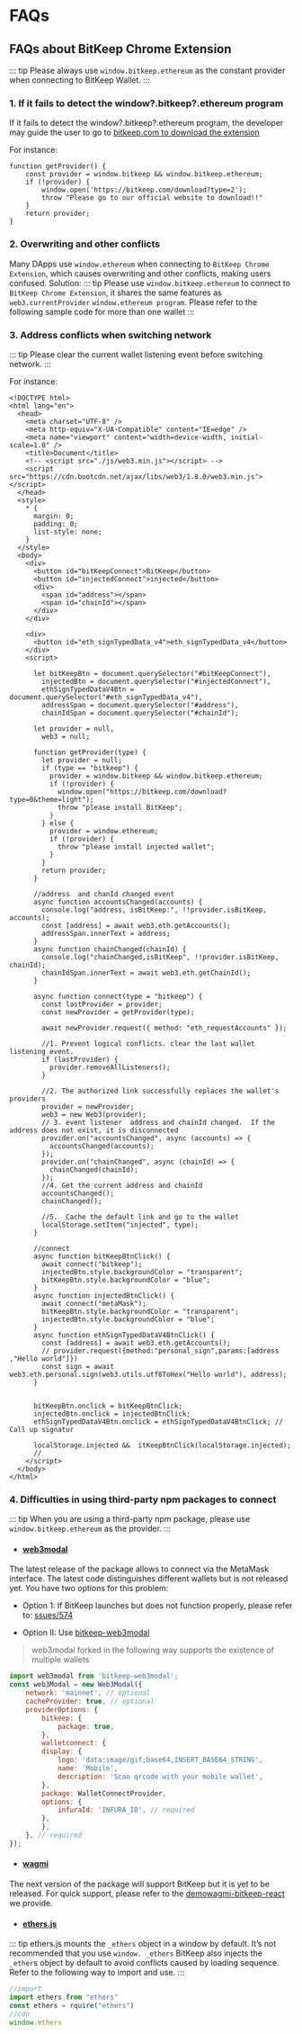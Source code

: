 # FAQs 

## FAQs about BitKeep Chrome Extension
::: tip
Please always use `window.bitkeep.ethereum` as the constant provider when connecting to BitKeep Wallet.
:::
### 1.   If it fails to detect the window?.bitkeep?.ethereum program

If it fails to detect the window?.bitkeep?.ethereum program,  the developer may guide the user to go to [bitkeep.com to download the extension](https://bitkeep.com/)
    
For instance:
```TypeScript{2}
function getProvider() {
    const provider = window.bitkeep && window.bitkeep.ethereum;
    if (!provider) {
        window.open('https://bitkeep.com/download?type=2');
        throw "Please go to our official website to download!!"
    }
    return provider;
}
```

### 2. Overwriting and other conflicts 

Many DApps use `window.ethereum` when connecting to `BitKeep Chrome Extension`, which causes overwriting and other conflicts, making users confused. Solution:
::: tip
Please use `window.bitkeep.ethereum` to connect to `BitKeep Chrome Extension`, it shares the same features as `web3.currentProvider` `window.ethereum program`. 
Please refer to the following sample code for more than one wallet
:::

### 3. Address conflicts when switching network

::: tip
Please clear the current wallet listening event before switching network.
::: 

For instance:

```javascript{45,74,78,86,89,51}
<!DOCTYPE html>
<html lang="en">
  <head>
    <meta charset="UTF-8" />
    <meta http-equiv="X-UA-Compatible" content="IE=edge" />
    <meta name="viewport" content="width=device-width, initial-scale=1.0" />
    <title>Document</title>
    <!-- <script src="./js/web3.min.js"></script> -->
    <script src="https://cdn.bootcdn.net/ajax/libs/web3/1.8.0/web3.min.js"></script>
  </head>
  <style>
    * {
      margin: 0;
      padding: 0;
      list-style: none;
    }
  </style>
  <body>
    <div>
      <button id="bitKeepConnect">BitKeep</button>
      <button id="injectedConnect">injected</button>
      <div>
        <span id="address"></span>
        <span id="chainId"></span>
      </div>
    </div>

    <div>
      <button id="eth_signTypedData_v4">eth_signTypedData_v4</button>
    </div>
    <script>
    
      let bitKeepBtn = document.querySelector("#bitKeepConnect"),
        injectedBtn = document.querySelector("#injectedConnect"),
        ethSignTypedDataV4Btn = document.querySelector("#eth_signTypedData_v4"),
        addressSpan = document.querySelector("#address"), 
        chainIdSpan = document.querySelector("#chainId");

      let provider = null,
        web3 = null;

      function getProvider(type) {
        let provider = null;
        if (type == "bitkeep") {
          provider = window.bitkeep && window.bitkeep.ethereum;
          if (!provider) {
            window.open("https://bitkeep.com/download?type=0&theme=light");
            throw "please install BitKeep";
          }
        } else {
          provider = window.ethereum;
          if (!provider) {
            throw "please install injected wallet";
          }
        }
        return provider;
      }

      //address  and chanId changed event
      async function accountsChanged(accounts) {
        console.log("address, isBitKeep:", !!provider.isBitKeep, accounts);
        const [address] = await web3.eth.getAccounts();
        addressSpan.innerText = address;
      }
      async function chainChanged(chainId) {
        console.log("chainChanged,isBitKeep", !!provider.isBitKeep, chainId);
        chainIdSpan.innerText = await web3.eth.getChainId();
      }

      async function connect(type = "bitkeep") {
        const lastProvider = provider;
        const newProvider = getProvider(type);

        await newProvider.request({ method: "eth_requestAccounts" });

        //1. Prevent logical conflicts. clear the last wallet listening event.
        if (lastProvider) {
          provider.removeAllListeners();
        }

        //2. The authorized link successfully replaces the wallet's providers
        provider = newProvider;
        web3 = new Web3(provider);
        // 3. event listener  address and chainId changed.  If the address does not exist, it is disconnected
        provider.on("accountsChanged", async (accounts) => {
          accountsChanged(accounts);
        });
        provider.on("chainChanged", async (chainId) => {
          chainChanged(chainId);
        });
        //4. Get the current address and chainId
        accountsChanged();
        chainChanged();

        //5.  Cache the default link and go to the wallet
        localStorage.setItem("injected", type);
      }

      //connect
      async function bitKeepBtnClick() {
        await connect("bitkeep");
        injectedBtn.style.backgroundColor = "transparent";
        bitKeepBtn.style.backgroundColor = "blue";
      }
      async function injectedBtnClick() {
        await connect("metaMask");
        bitKeepBtn.style.backgroundColor = "transparent";
        injectedBtn.style.backgroundColor = "blue";
      }
      async function ethSignTypedDataV4BtnClick() {
        const [address] = await web3.eth.getAccounts();
        // provider.request({method:"personal_sign",params:[address  ,"Hello world"]})
        const sign = await web3.eth.personal.sign(web3.utils.utf8ToHex("Hello world"), address);
      }

      
      bitKeepBtn.onclick = bitKeepBtnClick;
      injectedBtn.onclick = injectedBtnClick;
      ethSignTypedDataV4Btn.onclick = ethSignTypedDataV4BtnClick; // Call up signatur

      localStorage.injected &&  itKeepBtnClick(localStorage.injected);
      //
    </script>
  </body>
</html>
```

### 4. Difficulties in using third-party npm packages to connect

::: tip
 When you are using a third-party npm package, please use `window.bitkeep.ethereum` as the provider.
::: 

 - #### [web3modal](https://www.npmjs.com/package/web3modal)

 The latest release of the package allows to connect via the MetaMask interface. The latest code distinguishes different wallets but is not released yet. You have two options for this problem:

  - Option 1:  If BitKeep launches but does not function properly, please refer to: [ssues/574](https://github.com/WalletConnect/web3modal/issues/574)

  -  Option II: Use [bitkeep-web3modal](https://www.npmjs.com/package/bitkeep-web3modal) 
  > web3modal forked in the following way supports the existence of multiple wallets
    

```javascript
import web3modal from 'bitkeep-web3modal';
const web3Modal = new Web3Modal({
    network: 'mainnet', // optional
    cacheProvider: true, // optional
    providerOptions: {
        bitkeep: {
            package: true,
        },
        walletconnect: {
        display: {
            logo: 'data:image/gif;base64,INSERT_BASE64_STRING',
            name: 'Mobile',
            description: 'Scan qrcode with your mobile wallet',
        },
        package: WalletConnectProvider,
        options: {
            infuraId: 'INFURA_ID', // required
        },
        },
    }, // required
});
```
- #### [wagmi](https://www.npmjs.com/package/wagmi)

The next version of the package will support BitKeep but it is yet to be released. For quick support, please refer to the [demo](https://github.com/bitkeepwallet/download/tree/example/example/eth/wagmi-bitkeep-react)[wagmi-bitkeep-react](https://github.com/bitkeepwallet/example/tree/master/evm-dapp-demo/wagmi-bitkeep-react) we provide.

- #### [ethers.js](https://www.npmjs.com/package/ethers)

::: tip
ethers.js mounts the `_ethers` object in a window by default. It’s not recommended that you use `window. _ethers`
BitKeep also injects the `_ether`s object by default to avoid conflicts caused by loading sequence.
Refer to the following way to import and use.
:::

```js
//import
import ethers from "ethers"
const ethers = rquire("ethers")
//cdn
window.ethers

```
